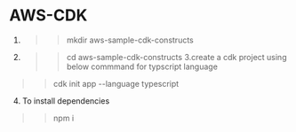 # AWS-CDK
1. >>mkdir aws-sample-cdk-constructs
2. >>cd aws-sample-cdk-constructs
3.create a cdk project using below commmand for typscript language
>>cdk init app --language typescript

4. To install dependencies 
>>npm i
